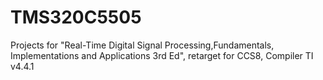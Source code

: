 # TMS320C5505

Projects for "Real-Time Digital Signal Processing,Fundamentals, Implementations and Applications 3rd Ed", retarget for CCS8, Compiler TI v4.4.1